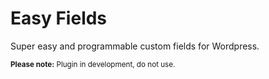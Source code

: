# Easy Fields

Super easy and programmable custom fields for Wordpress.

<sub>**Please note:** Plugin in development, do not use.</sub>